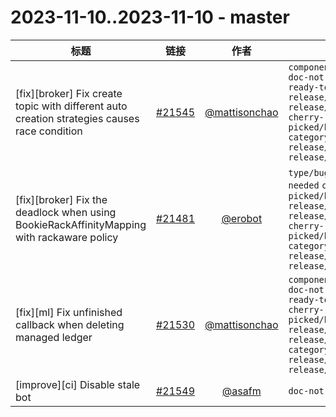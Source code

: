 # 2023-11-10..2023-11-10 - master
| 标题 | 链接 | 作者 | 标签 |
| - | :--: | :--: | - |
| [fix][broker] Fix create topic with different auto creation strategies causes race condition | [#21545](https://github.com/apache/pulsar/pull/21545) | [@mattisonchao](https://github.com/mattisonchao) | `component/broker` `doc-not-needed` `ready-to-test` `release/3.0.2` `release/2.10.6` `cherry-picked/branch-3.1` `category/reliability` `release/3.1.2` `release/2.11.4`  | 
| [fix][broker] Fix the deadlock when using BookieRackAffinityMapping with rackaware policy | [#21481](https://github.com/apache/pulsar/pull/21481) | [@erobot](https://github.com/erobot) | `type/bug` `doc-not-needed` `cherry-picked/branch-3.0` `release/3.0.2` `release/2.10.6` `cherry-picked/branch-3.1` `category/reliability` `release/3.1.2` `release/2.11.4`  | 
| [fix][ml] Fix unfinished callback when deleting managed ledger | [#21530](https://github.com/apache/pulsar/pull/21530) | [@mattisonchao](https://github.com/mattisonchao) | `component/broker` `doc-not-needed` `ready-to-test` `cherry-picked/branch-3.0` `release/3.0.2` `release/2.10.6` `category/reliability` `release/3.1.2` `release/2.11.4`  | 
| [improve][ci] Disable stale bot | [#21549](https://github.com/apache/pulsar/pull/21549) | [@asafm](https://github.com/asafm) | `doc-not-needed`  | 
